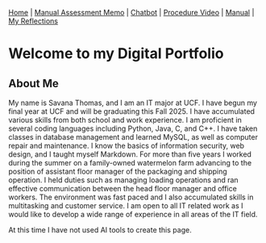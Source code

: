 [Home](index.md) | [Manual Assessment Memo](manual_assessment_memo.md) | [Chatbot](chatbot.md) | [Procedure Video](procedure_video.md) | [Manual](manual.md) | [My Reflections](reflective_blogs.md) 

# Welcome to my Digital Portfolio 

## About Me 
My name is Savana Thomas, and I am an IT major at UCF. I have begun my final year at UCF and will be graduating this Fall 2025. I have accumulated various skills from both school and work experience. I am proficient in several coding languages including Python, Java, C, and C++. I have taken classes in database management and learned MySQL, as well as computer repair and maintenance. I know the basics of information security, web design, and I taught myself Markdown. For more than five years I worked during the summer on a family-owned watermelon farm advancing to the position of assistant floor manager of the packaging and shipping operation. I held duties such as managing loading operations and ran effective communication between the head floor manager and office workers. The environment was fast paced and I also accumulated skills in multitasking and customer service. I am open to all IT related work as I would like to develop a wide range of experience in all areas of the IT field.


At this time I have not used AI tools to create this page.
